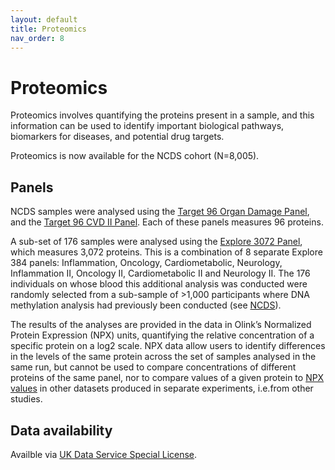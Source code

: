 ```yaml
---
layout: default
title: Proteomics 
nav_order: 8
---
```


# **Proteomics** 
Proteomics involves quantifying the proteins present in a sample, and this information can be used to identify important biological pathways, biomarkers for diseases, and potential drug targets.

Proteomics is now available for the NCDS cohort (N=8,005). 

## Panels 

NCDS samples were analysed using the [Target 96 Organ Damage Panel](https://olink.com/products-services/target/cardiometabolic-panel/), and the [Target 96 CVD II Panel](https://olink.com/products-services/target/biological-process/). Each of these panels measures 96 proteins.

A sub-set of 176 samples were analysed using the [Explore 3072 Panel](https://olink.com/products-services/explore/), which measures 3,072 proteins. This is a combination of 8 separate Explore 384 panels: Inflammation, Oncology, Cardiometabolic, Neurology, Inflammation II, Oncology II, Cardiometabolic II and Neurology II. The 176 individuals on whose blood this additional analysis was conducted were randomly selected from a sub-sample of >1,000 participants where DNA methylation analysis had previously been conducted (see [NCDS](https://cls-genetics.github.io/docs/NCDS.html)).

The results of the analyses are provided in the data in Olink’s Normalized Protein Expression (NPX) units, quantifying the relative concentration of a specific protein on a log2 scale. NPX data allow users to identify differences in the levels of the same protein across the set of samples analysed in the same run, but cannot be used to compare concentrations of different proteins of the same panel, nor to compare values of a given protein to [NPX values](https://olink.com/faq/what-is-npx/) in other datasets produced in separate experiments, i.e.from other studies.

## Data availability

Availble via [UK Data Service Special License](https://beta.ukdataservice.ac.uk/datacatalogue/studies/study?id=9254&utm_campaign=data_update2_202407&utm_medium=email&utm_source=newsletter&dm_t=0,0,0,0,0#!/details).


